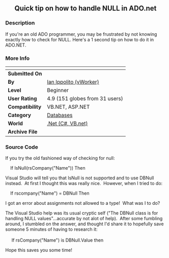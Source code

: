 ﻿<div align="center">

## Quick tip on how to handle NULL in ADO\.net


</div>

### Description

If you're an old ADO programmer, you may be frustrated by not knowing exactly how to check for NULL. Here's a 1 second tip on how to do it in ADO.NET.
 
### More Info
 


<span>             |<span>
---                |---
**Submitted On**   |
**By**             |[Ian Ippolito \(vWorker\)](https://github.com/Planet-Source-Code/PSCIndex/blob/master/ByAuthor/ian-ippolito-vworker.md)
**Level**          |Beginner
**User Rating**    |4.9 (151 globes from 31 users)
**Compatibility**  |VB\.NET, ASP\.NET
**Category**       |[Databases](https://github.com/Planet-Source-Code/PSCIndex/blob/master/ByCategory/databases__10-5.md)
**World**          |[\.Net \(C\#, VB\.net\)](https://github.com/Planet-Source-Code/PSCIndex/blob/master/ByWorld/net-c-vb-net.md)
**Archive File**   |[](https://github.com/Planet-Source-Code/ian-ippolito-vworker-quick-tip-on-how-to-handle-null-in-ado-net__10-141/archive/master.zip)





### Source Code


<p>If you try the old fashioned way of checking for null:</p>
<p>&nbsp;&nbsp;&nbsp; If IsNull(rsCompany(&quot;Name&quot;)) Then</p>
<p>Visual Studio will tell you that IsNull is not supported and to use DBNull
instead.&nbsp; At first I thought this was really nice.&nbsp; However, when I
tried to do:</p>
<p>&nbsp;&nbsp;&nbsp; If rscompany(&quot;Name&quot;) = DBNull Then</p>
<p>I got an error about assignments not allowed to a type!&nbsp; What was I to
do?</p>
<p>The Visual Studio help was its usual cryptic self (&quot;The DBNull class is for
handling NULL values&quot;...accurate by not alot of help).&nbsp; After some fumbling
around, I stumbled on the answer, and thought I'd share it to hopefully save
someone 5 minutes of having to research it:<br>
<br>
&nbsp;&nbsp;&nbsp;&nbsp; If rsCompany(&quot;Name&quot;) is DBNull.Value then</p>
<p>Hope this saves you some time!</p>
<p>&nbsp;</p>

